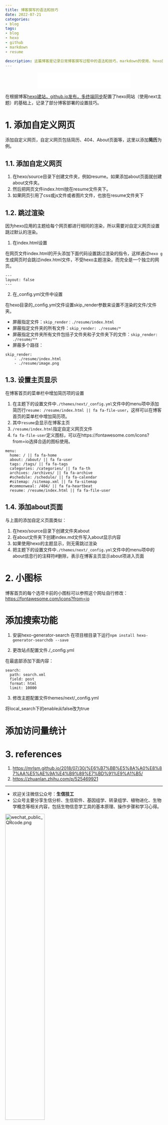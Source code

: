 ```yaml
---
title: 博客撰写的语法和技巧
date: 2022-07-21
categories: 
- blog
tags: 
- blog
- hexo
- github
- markdown
- resume

description: 这篇博客是记录日常博客撰写过程中的语法和技巧，markdown的使用，hexo的使用，next主题的使用等。目前记录了在博客中插入图片，音乐和引用的方式。
---
```


<div align="middle"><iframe frameborder="no" border="0" marginwidth="0" marginheight="0" width=298 height=52 src="//music.163.com/outchain/player?type=2&id=5284273&auto=1&height=32"></iframe><music URL></div>

在根据博客[hexo建站，github.io发布，多终端同步](https://yanzhongsino.github.io/2018/06/05/blog_hexo.github/)配置了hexo网站（使用next主题）的基础上，记录了部分博客部署的设置技巧。

# 1. 添加自定义网页
添加自定义网页，自定义网页包括简历、404、About页面等，这里以添加**简历**为例。

## 1.1. 添加自定义网页
1. 在hexo/source目录下创建文件夹，例如resume。如果添加about页面就创建about文件夹。
2. 然后把网页文件index.html放在resume文件夹下。
3. 如果网页引用了css或js文件或者图片文件，也放在resume文件夹下

## 1.2. 跳过渲染
因为hexo应用的主题给每个网页都进行相同的渲染，所以需要对自定义网页设置跳过默认的渲染。

1. 在index.html设置

在网页文件index.html的开头添加下面代码设置跳过渲染的指令，这样通过`hexo g`生成网页时会跳过index.html文件，不受hexo主题渲染，而完全是一个独立的网页。

```
---
layout: false
---
```

2. 在_config.yml文件中设置

在hexo目录的_config.yml文件设置skip_render参数来设置不渲染的文件/文件夹。

- 屏蔽指定文件：`skip_render：./resume/index.html`
- 屏蔽指定文件夹的所有文件：`skip_render: ./resume/*`
- 屏蔽指定文件夹所有文件包括子文件夹和子文件夹下的文件：`skip_render: ./resume/**`
- 屏蔽多个路径：

```
skip_render:
    - ./resume/index.html
    - ./resume/image.png
```

## 1.3. 设置主页显示
在博客首页的菜单栏中增加简历项的设置

1. 在主题下的设置文件中`./themes/next/_config.yml`文件中的menu项中添加简历行`resume: /resume/index.html || fa fa-file-user`，这样可以在博客首页的菜单栏中增加简历项。
2. 其中`resume`会显示在博客主页
3. `/resume/index.html`指定自定义网页文件
4. `fa fa-file-user`定义图标，可以在https://fontawesome.com/icons?from=io选择合适的图标使用。

```
menu:
  home: / || fa fa-home
  about: /about/ || fa fa-user
  tags: /tags/ || fa fa-tags
  categories: /categories/ || fa fa-th
  archives: /archives/ || fa fa-archive
  #schedule: /schedule/ || fa fa-calendar
  #sitemap: /sitemap.xml || fa fa-sitemap
  #commonweal: /404/ || fa fa-heartbeat
  resume: /resume/index.html || fa fa-file-user
```

## 1.4. 添加about页面
与上面的添加自定义页面类似：
1. 在hexo/source目录下创建文件夹about
2. 在about文件夹下创建index.md文件写入about显示内容
3. 如果使用hexo的主题显示，则无需跳过渲染
4. 把主题下的设置文件中`./themes/next/_config.yml`文件中的menu项中的about信息行的注释符#删除，表示在博客主页显示about项进入页面

# 2. 小图标
博客首页的每个选项卡前的小图标可以参照这个网址自行修改：https://fontawesome.com/icons?from=io

# 添加搜索功能
1. 安装hexo-generator-search
在项目根目录下运行`npm install hexo-generator-searchdb --save`

2. 更改站点配置文件./_config.yml

在最底部添加下面内容：

```
search:
  path: search.xml
  field: post
  format: html
  limit: 10000
```

3. 修改主题配置文件themes/next/_config.yml

将local_search下的enable从false改为true

# 添加访问量统计


# 3. references
1. https://mrlsm.github.io/2018/07/30/%E6%B7%BB%E5%8A%A0%E8%87%AA%E5%AE%9A%E4%B9%89%E7%BD%91%E9%A1%B5/
2. https://zhuanlan.zhihu.com/p/525469921


-------

- 欢迎关注微信公众号：**生信技工**
- 公众号主要分享生信分析、生信软件、基因组学、转录组学、植物进化、生物学概念等相关内容，包括生物信息学工具的基本原理、操作步骤和学习心得。

<img src="https://github.com/yanzhongsino/yanzhongsino.github.io/blob/hexo/source/wechat/Wechat_public_qrcode.jpg?raw=true" width=50% title="wechat_public_QRcode.png" align=center/>
